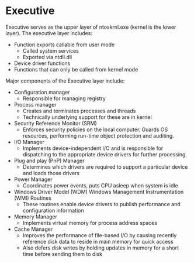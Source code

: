 # Executive
Executive serves as the upper layer of ntoskrnl.exe (kernel is the lower layer). The executive layer includes:
- Function exports callable from user mode
  - Called system services
  - Exported via ntdll.dll
- Device driver functions
- Functions that can only be called from kernel mode

Major components of the Executive layer include:
- Configuration manager
  - Responsible for managing registry
- Process manager
  - Creates and terminates processes and threads
  - Technically underlying support for these are in kernel
- Security Reference Monitor (SRM)
  - Enforces security policies on the local computer. Guards OS resources, performing run-time object protection and auditing. 
- I/O Manager
  - Implements device-independent I/O and is responsible for dispatching to the appropriate device drivers for further processing. 
- Plug and play (PnP) Manager
  - Determines which drivers are required to support a particular device and loads those drivers
- Power Manager
  - Coordinates power events, puts CPU asleep when system is idle
- Windows Driver Model (WDM) Windows Management Instrumentation (WMI) Routines
  - These routines enable device drivers to publish performance and configuration information 
- Memory Manager
  - Implements virtual memory for process address spaces
- Cache Manager
  - Improves the performance of file-based I/O by causing recently reference disk data to reside in main memory for quick access
  - Also defers disk writes by holding updates in memory for a short time before sending them to disk